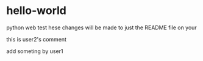 # hello-world
python web test
hese changes will be made to just the README file on your


this is user2's comment

add someting by user1

